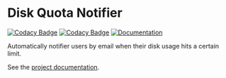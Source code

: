 # Disk Quota Notifier

[![Codacy Badge](https://app.codacy.com/project/badge/Grade/583c607400c2429ebbc1554d777d26b4)](https://app.codacy.com/gh/pitt-crc/quota_notifier/dashboard)
[![Codacy Badge](https://app.codacy.com/project/badge/Coverage/583c607400c2429ebbc1554d777d26b4)](https://app.codacy.com/gh/pitt-crc/quota_notifier/dashboard)
[![Documentation](https://github.com/pitt-crc/quota_notifier/actions/workflows/Documentation.yml/badge.svg)](https://github.com/pitt-crc/quota_notifier/actions/workflows/Documentation.yml)

Automatically notifier users by email when their disk usage hits a certain limit.

See the [project documentation](crc-pages.pitt.edu/quota_notifier).
